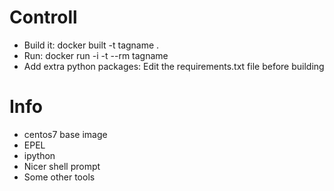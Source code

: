 # Controll
* Build it: docker built -t tagname .
* Run: docker run -i -t --rm tagname
* Add extra python packages: Edit the requirements.txt file before building

# Info
* centos7 base image
* EPEL
* ipython
* Nicer shell prompt
* Some other tools
